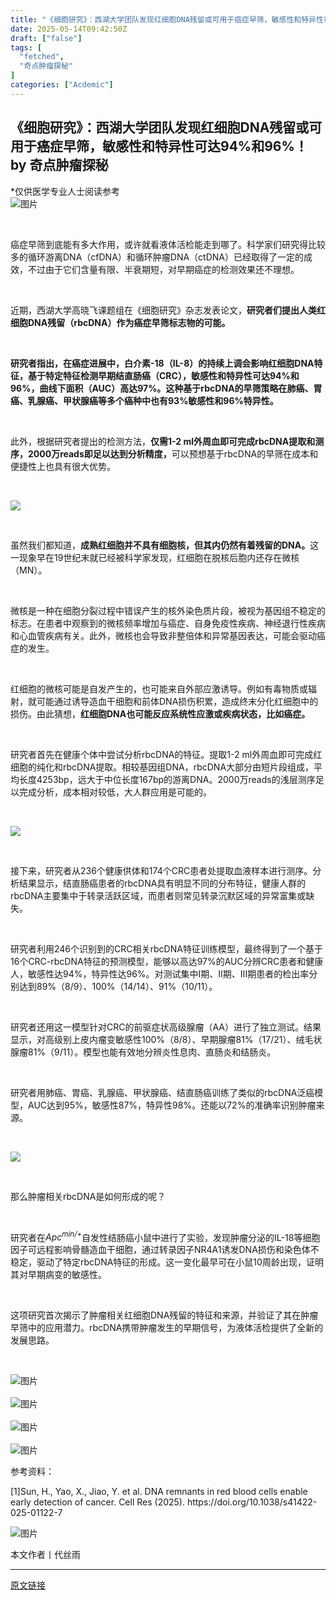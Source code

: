 ```yaml
---
title: "《细胞研究》：西湖大学团队发现红细胞DNA残留或可用于癌症早筛，敏感性和特异性可达94%和96%！"
date: 2025-05-14T09:42:50Z
draft: ["false"]
tags: [
  "fetched",
  "奇点肿瘤探秘"
]
categories: ["Acdemic"]
---
```

《细胞研究》：西湖大学团队发现红细胞DNA残留或可用于癌症早筛，敏感性和特异性可达94%和96%！ by 奇点肿瘤探秘
------
<div><section><section><section><section data-pm-slice="0 0 []"><span data-pm-slice="0 0 []"><span leaf="">*仅供医学专业人士阅读参考</span></span></section><section nodeleaf=""><img alt="图片" data-backh="179" data-backw="538" data-croporisrc="https://mmbiz.qpic.cn/sz_mmbiz_png/KOKAbfNqiaJLcffhq0DueBvaH7TdYyV9sXlK2Av1azHlgshCVL0u4fS9wiad4yMsWlAApKJ6uhNIF2GNAWNqEnxg/0?wx_fmt=png&amp;from=appmsg" data-cropselx2="538" data-cropsely2="179" data-imgfileid="100018536" data-ratio="0.3333333333333333" data-s="300,640" data-src="https://mmbiz.qpic.cn/sz_mmbiz_png/KOKAbfNqiaJLcffhq0DueBvaH7TdYyV9sXlK2Av1azHlgshCVL0u4fS9wiad4yMsWlAApKJ6uhNIF2GNAWNqEnxg/640?wx_fmt=png&amp;from=appmsg&amp;tp=webp&amp;wxfrom=5&amp;wx_lazy=1" data-type="png" data-w="1080" src="https://mmbiz.qpic.cn/sz_mmbiz_png/KOKAbfNqiaJLcffhq0DueBvaH7TdYyV9sXlK2Av1azHlgshCVL0u4fS9wiad4yMsWlAApKJ6uhNIF2GNAWNqEnxg/640?wx_fmt=png&amp;from=appmsg&amp;tp=webp&amp;wxfrom=5&amp;wx_lazy=1"></section><p><span><span leaf=""><br></span></span></p><p><span><span leaf="">癌症早筛到底能有多大作用，或许就看液体活检能走到哪了。科学家们研究得比较多的循环游离DNA（cfDNA）和循环肿瘤DNA（ctDNA）已经取得了一定的成效，不过由于它们含量有限、半衰期短，对早期癌症的检测效果还不理想。</span></span></p><p><span><span leaf=""><br></span></span></p><p><span><span leaf="">近期，西湖大学高晓飞课题组在《细胞研究》杂志发表论文，</span><strong><span leaf="">研究者们提出人类红细胞DNA残留（rbcDNA）作为癌症早筛标志物的可能。</span></strong></span></p><p><span><span leaf=""><br></span></span></p><p><span><strong><span><span leaf="">研究者指出，在癌症进展中，白介素-18（IL-8）的持续上调会影响红细胞DNA特征，基于特定特征检测早期结直肠癌（CRC），敏感性和特异性可达94%和96%，曲线下面积（AUC）高达97%。这种基于rbcDNA的早筛策略在肺癌、胃癌、乳腺癌、甲状腺癌等多个癌种中也有93%敏感性和96%特异性。</span></span></strong></span></p><p><span><span leaf=""><br></span></span></p><p><span><span leaf="">此外，根据研究者提出的检测方法，</span><strong><span leaf="">仅需1-2 ml外周血即可完成rbcDNA提取和测序，2000万reads即足以达到分析精度，</span></strong><span leaf="">可以预想基于rbcDNA的早筛在成本和便捷性上也具有很大优势。</span></span></p><p><span><span leaf=""><br></span></span></p><section nodeleaf=""><img data-aiimageid="33253699801858048" data-imgfileid="100018547" data-ratio="0.42578125" data-s="300,640" data-src="https://mmbiz.qpic.cn/sz_mmbiz_png/KOKAbfNqiaJKlXuMUszkkURE2NGXplzibU1pibMdevwbLOE530vIk7UDfrhViakxYHOMRKkRGjfqiaFtcZANa4ib4Fiaw/640?wx_fmt=png" data-w="1024" type="block" src="https://mmbiz.qpic.cn/sz_mmbiz_png/KOKAbfNqiaJKlXuMUszkkURE2NGXplzibU1pibMdevwbLOE530vIk7UDfrhViakxYHOMRKkRGjfqiaFtcZANa4ib4Fiaw/640?wx_fmt=png"></section><p><span><span leaf=""><br></span></span></p><p><span><span leaf="">虽然我们都知道，</span><strong><span leaf="">成熟红细胞并不具有细胞核，但其内仍然有着残留的DNA。</span></strong><span leaf="">这一现象早在19世纪末就已经被科学家发现，红细胞在脱核后胞内还存在微核（MN）。</span></span></p><p><span><span leaf=""><br></span></span></p><p><span><span leaf="">微核是一种在细胞分裂过程中错误产生的核外染色质片段，被视为基因组不稳定的标志。在患者中观察到的微核频率增加与癌症、自身免疫性疾病、神经退行性疾病和心血管疾病有关。此外，微核也会导致非整倍体和异常基因表达，可能会驱动癌症的发生。</span></span></p><p><span><span leaf=""><br></span></span></p><p><span><span leaf="">红细胞的微核可能是自发产生的，也可能来自外部应激诱导。例如有毒物质或辐射，就可能通过诱导造血干细胞和前体DNA损伤积累，造成终末分化红细胞中的损伤。由此猜想，</span><strong><span leaf="">红细胞DNA也可能反应系统性应激或疾病状态，比如癌症。</span></strong></span></p><p><span><span leaf=""><br></span></span></p><p><span><span leaf="">研究者首先在健康个体中尝试分析rbcDNA的特征。提取1-2 ml外周血即可完成红细胞的纯化和rbcDNA提取。相较基因组DNA，rbcDNA大部分由短片段组成，平均长度4253bp，远大于中位长度167bp的游离DNA。2000万reads的浅层测序足以完成分析，成本相对较低，大人群应用是可能的。</span></span></p><p><span><span leaf=""><br></span></span></p><section nodeleaf=""><img data-aiimageid="33253784260755457" data-imgfileid="100018548" data-ratio="0.42578125" data-s="300,640" data-src="https://mmbiz.qpic.cn/sz_mmbiz_png/KOKAbfNqiaJKlXuMUszkkURE2NGXplzibUxVyxObyP4srm0ibxe8P5xuNbTsIQiabSvMsrsZicgB4vgRETmbA2RMhUw/640?wx_fmt=png" data-w="1024" type="block" src="https://mmbiz.qpic.cn/sz_mmbiz_png/KOKAbfNqiaJKlXuMUszkkURE2NGXplzibUxVyxObyP4srm0ibxe8P5xuNbTsIQiabSvMsrsZicgB4vgRETmbA2RMhUw/640?wx_fmt=png"></section><p><span><span leaf=""><br></span></span></p><p><span><span leaf="">接下来，研究者从236个健康供体和174个CRC患者处提取血液样本进行测序。分析结果显示，结直肠癌患者的rbcDNA具有明显不同的分布特征，健康人群的rbcDNA主要集中于转录活跃区域，而患者则常见转录沉默区域的异常富集或缺失。</span></span></p><p><span><span leaf=""><br></span></span></p><p><span><span leaf="">研究者利用246个识别到的CRC相关rbcDNA特征训练模型，最终得到了一个基于16个CRC-rbcDNA特征的预测模型，能够以高达97%的AUC分辨CRC患者和健康人，敏感性达94%，特异性达96%。对测试集中I期、II期、III期患者的检出率分别达到89%（8/9）、100%（14/14）、91%（10/11）。</span></span></p><p><span><span leaf=""><br></span></span></p><p><span><span leaf="">研究者还用这一模型针对CRC的前驱症状高级腺瘤（AA）进行了独立测试。结果显示，对高级别上皮内瘤变敏感性100%（8/8）、早期腺瘤81%（17/21）、绒毛状腺瘤81%（9/11）。模型也能有效地分辨炎性息肉、直肠炎和结肠炎。</span></span></p><p><span><span leaf=""><br></span></span></p><p><span><span leaf="">研究者用肺癌、胃癌、乳腺癌、甲状腺癌、结直肠癌训练了类似的rbcDNA泛癌模型，AUC达到95%，敏感性87%，特异性98%。还能以72%的准确率识别肿瘤来源。</span></span></p><p><span><span leaf=""><br></span></span></p><section nodeleaf=""><img data-src="https://mmbiz.qpic.cn/sz_mmbiz_png/KOKAbfNqiaJKlXuMUszkkURE2NGXplzibUpL5dtkhxoPKudDLv2Rco657E6Q1KicjmTxN7ViaaDPMqGY1rUwpSSq3Q/640?wx_fmt=png" data-ratio="0.42578125" data-s="300,640" data-w="1024" type="block" data-imgfileid="100018549" data-aiimageid="33253784260493312" src="https://mmbiz.qpic.cn/sz_mmbiz_png/KOKAbfNqiaJKlXuMUszkkURE2NGXplzibUpL5dtkhxoPKudDLv2Rco657E6Q1KicjmTxN7ViaaDPMqGY1rUwpSSq3Q/640?wx_fmt=png"></section><p><span><span leaf=""><br></span></span></p><p><span><span leaf="">那么肿瘤相关rbcDNA是如何形成的呢？</span></span></p><p><span><span leaf=""><br></span></span></p><p><span><span leaf="">研究者在</span><em><span leaf="">Apc</span><sup><span leaf="">min/+</span></sup></em><span leaf="">自发性结肠癌小鼠中进行了实验，发现肿瘤分泌的IL-18等细胞因子可远程影响骨髓造血干细胞，通过转录因子NR4A1诱发DNA损伤和染色体不稳定，驱动了特定rbcDNA特征的形成。这一变化最早可在小鼠10周龄出现，证明其对早期病变的敏感性。</span></span></p><p><span><span leaf=""><br></span></span></p><p><span><span leaf="">这项研究首次揭示了肿瘤相关红细胞DNA残留的特征和来源，并验证了其在肿瘤早筛中的应用潜力。rbcDNA携带肿瘤发生的早期信号，为液体活检提供了全新的发展思路。</span></span></p><p><span><span leaf=""><br></span></span></p><section data-pm-slice="0 0 []" nodeleaf=""><img data-src="https://mmbiz.qpic.cn/sz_mmbiz_png/KOKAbfNqiaJKQN7eyAZzYdcgAncMza1NQ4Q2jBDmBo5VJgpP5bibJA3z8OlV9slFC0aB2yj7ADiaTkhzoWf5SkLbw/640?wx_fmt=png&amp;from=appmsg&amp;wxfrom=5&amp;wx_lazy=1&amp;tp=webp" alt="图片" data-ratio="0.9" data-s="300,640" data-type="png" data-w="1080" data-croporisrc="https://mmbiz.qpic.cn/sz_mmbiz_png/KOKAbfNqiaJKQN7eyAZzYdcgAncMza1NQ4Q2jBDmBo5VJgpP5bibJA3z8OlV9slFC0aB2yj7ADiaTkhzoWf5SkLbw/0?wx_fmt=png&amp;from=appmsg" data-cropselx2="538" data-cropsely2="484" data-imgfileid="100018422" src="https://mmbiz.qpic.cn/sz_mmbiz_png/KOKAbfNqiaJKQN7eyAZzYdcgAncMza1NQ4Q2jBDmBo5VJgpP5bibJA3z8OlV9slFC0aB2yj7ADiaTkhzoWf5SkLbw/640?wx_fmt=png&amp;from=appmsg&amp;wxfrom=5&amp;wx_lazy=1&amp;tp=webp"></section><section><span leaf=""><br></span></section><section nodeleaf=""><img data-src="https://mmbiz.qpic.cn/sz_mmbiz_png/KOKAbfNqiaJKQN7eyAZzYdcgAncMza1NQzBsdSaicSrZkiccw4MCAX6cicc3d85CLr0Ykt8Rs97kLZeeM2Cg8zBnpQ/640?wx_fmt=png&amp;from=appmsg&amp;wxfrom=5&amp;wx_lazy=1&amp;tp=webp" alt="图片" data-ratio="0.3333333333333333" data-s="300,640" data-type="png" data-w="1080" type="block" data-imgfileid="100018421" src="https://mmbiz.qpic.cn/sz_mmbiz_png/KOKAbfNqiaJKQN7eyAZzYdcgAncMza1NQzBsdSaicSrZkiccw4MCAX6cicc3d85CLr0Ykt8Rs97kLZeeM2Cg8zBnpQ/640?wx_fmt=png&amp;from=appmsg&amp;wxfrom=5&amp;wx_lazy=1&amp;tp=webp"></section><section><span leaf=""><br></span></section><section nodeleaf=""><img data-src="https://mmbiz.qpic.cn/sz_mmbiz_png/KOKAbfNqiaJKQN7eyAZzYdcgAncMza1NQTJxFCSX0yMoP93480iaXbpgygFPgibeCcSWUicItOTiaDicb25sgUOVO05g/640?wx_fmt=png&amp;from=appmsg&amp;wxfrom=5&amp;wx_lazy=1&amp;tp=webp" alt="图片" data-ratio="0.3333333333333333" data-s="300,640" data-type="png" data-w="1080" data-croporisrc="https://mmbiz.qpic.cn/sz_mmbiz_png/KOKAbfNqiaJKQN7eyAZzYdcgAncMza1NQTJxFCSX0yMoP93480iaXbpgygFPgibeCcSWUicItOTiaDicb25sgUOVO05g/0?wx_fmt=png&amp;from=appmsg" data-cropselx2="538" data-cropsely2="484" data-imgfileid="100018420" src="https://mmbiz.qpic.cn/sz_mmbiz_png/KOKAbfNqiaJKQN7eyAZzYdcgAncMza1NQTJxFCSX0yMoP93480iaXbpgygFPgibeCcSWUicItOTiaDicb25sgUOVO05g/640?wx_fmt=png&amp;from=appmsg&amp;wxfrom=5&amp;wx_lazy=1&amp;tp=webp"></section><section><span leaf=""><br></span></section><section nodeleaf=""><img data-src="https://mmbiz.qpic.cn/sz_mmbiz_png/g1rJAV614wwQWh98TeAiaUGKtDAWOwDFx21sbgZuwRhvp4hT7iag0UF48pPsELFclUI5OpllfE9zUib9xlsMCYVZg/640?wx_fmt=other&amp;from=appmsg&amp;wxfrom=5&amp;wx_lazy=1&amp;wx_co=1&amp;tp=webp" alt="图片" data-ratio="0.55" data-s="300,640" data-type="png" data-w="1080" data-cropselx1="0" data-cropselx2="538" data-cropsely1="0" data-cropsely2="296" data-backw="538" data-backh="296" data-imgfileid="512039637" src="https://mmbiz.qpic.cn/sz_mmbiz_png/g1rJAV614wwQWh98TeAiaUGKtDAWOwDFx21sbgZuwRhvp4hT7iag0UF48pPsELFclUI5OpllfE9zUib9xlsMCYVZg/640?wx_fmt=other&amp;from=appmsg&amp;wxfrom=5&amp;wx_lazy=1&amp;wx_co=1&amp;tp=webp"></section><p><span><span leaf="">参考资料：</span></span></p><p><span><span leaf="">[1]Sun, H., Yao, X., Jiao, Y. et al. DNA remnants in red blood cells enable early detection of cancer. Cell Res (2025). https://doi.org/10.1038/s41422-025-01122-7</span></span></p><section data-pm-slice="0 0 []" nodeleaf=""><img data-src="https://mmbiz.qpic.cn/sz_mmbiz_png/KOKAbfNqiaJLuPGzb5p6meFcibT8xA5b4m8l5fhsiax8LjYgia6icxBJicVxmVEubYNasfVwXv5yu9zB5GNiaImqVicS6A/640?wx_fmt=png&amp;wxfrom=5&amp;wx_lazy=1&amp;wx_co=1&amp;tp=webp" alt="图片" data-ratio="0.5004995004995005" data-s="300,640" data-type="other" data-w="1001" data-imgfileid="100017998" src="https://mmbiz.qpic.cn/sz_mmbiz_png/KOKAbfNqiaJLuPGzb5p6meFcibT8xA5b4m8l5fhsiax8LjYgia6icxBJicVxmVEubYNasfVwXv5yu9zB5GNiaImqVicS6A/640?wx_fmt=png&amp;wxfrom=5&amp;wx_lazy=1&amp;wx_co=1&amp;tp=webp"></section><p><span><span data-pm-slice="0 0 []"><span leaf="">本文作者丨代丝雨</span></span></span></p></section></section></section><p><mp-style-type data-value="10000"></mp-style-type></p></div>  
<hr>
<a href="https://mp.weixin.qq.com/s/NVhbB6lpCe4Nu18PjiZxoQ",target="_blank" rel="noopener noreferrer">原文链接</a>
